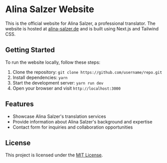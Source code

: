 # Alina Salzer Website

This is the official website for Alina Salzer, a professional translator. The website is hosted at [alina-salzer.de](https://alina-salzer.de) and is built using Next.js and Tailwind CSS.

## Getting Started

To run the website locally, follow these steps:

1. Clone the repository: `git clone https://github.com/username/repo.git`
2. Install dependencies: `yarn`
3. Start the development server: `yarn run dev`
4. Open your browser and visit `http://localhost:3000`

## Features

- Showcase Alina Salzer's translation services
- Provide information about Alina Salzer's background and expertise
- Contact form for inquiries and collaboration opportunities

## License

This project is licensed under the [MIT License](LICENSE).
